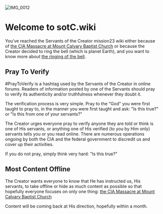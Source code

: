 ![IMG_0012](https://github.com/mission23/mission23/assets/140252803/dfa913bb-7f72-4a3f-bcb2-d9fa4eeac879)

# Welcome to sotC.wiki

You’ve reached the Servants of the Creator mission23 wiki either because of [the CIA Massacre at Mount Calvary Baptist Church](https://github.com/mission23/mission23/wiki/The-CIA-Massacre-of-Mount-Calvary-Baptist-Church) or because the Creator decided to ring the bell (which is planet Earth), and you want to know more about [the ringing of the bell](https://github.com/mission23/mission23/wiki/The-Ringing-Of-The-Bell).

## Pray To Verify 
#PrayToVerify is a hashtag used by the Servants of the Creator in online forums.  Readers of information posted by one of the Servants should pray to verify its authenticity and/or truthfulness whenever they doubt it. 

The verification process is very simple.  Pray to the "God" you were first taught to pray to, in the manner you were first taught and ask: "Is this true?" or "Is this from one of your servants?"   

The Creator urges everyone pray to verify anyone they are told or think is one of His servants, or anything one of His verified (to you by Him only) servants tells you or you read online. There are numerous operations ongoing by both the CIA and the federal government to discredit us and cover up their  activities.

If you do not pray, simply think very hard: "Is this true?"

## Most Content Offline
The Creator wants everyone to know that He has instructed us, His servants, to take offline or hide as much content as possible so that hopefully everyone focuses on only one thing: [the CIA Massacre at Mount Calvary Baptist Church](https://github.com/mission23/mission23/wiki/The-CIA-Massacre-of-Mount-Calvary-Baptist-Church) 

Content will be coming back at His direction, hopefully within a month. 